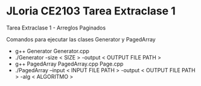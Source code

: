 # JLoria CE2103 Tarea Extraclase 1
Tarea Extraclase 1 - Arreglos Paginados

Comandos para ejecutar las clases Generator y PagedArray
- g++ Generator Generator.cpp
- ./Generator -size < SIZE > -output < OUTPUT FILE PATH >
- g++ PagedArray PagedArray.cpp Page.cpp
- ./PagedArray  –input < INPUT FILE PATH > -output < OUTPUT FILE PATH > -alg < ALGORITMO >
